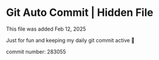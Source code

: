 # Git Auto Commit | Hidden File

This file was added Feb 12, 2025

Just for fun and keeping my daily git commit active 🤪

commit number: 283055
